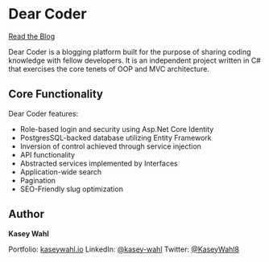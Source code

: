 # Dear Coder

[Read the Blog](http://dear-coder.com/)

Dear Coder is a blogging platform built for the purpose of sharing coding knowledge with fellow developers. 
It is an independent project written in C# that exercises the core tenets of OOP and MVC architecture.

## Core Functionality

Dear Coder features:

* Role-based login and security using Asp.Net Core Identity
* PostgresSQL-backed database utilizing Entity Framework
* Inversion of control achieved through service injection
* API functionality
* Abstracted services implemented by Interfaces
* Application-wide search
* Pagination
* SEO-Friendly slug optimization

## Author

**Kasey Wahl**

Portfolio: [kaseywahl.io](https://kaseywahl.io/)
LinkedIn: [@kasey-wahl](https://www.linkedin.com/in/kasey-wahl/)
Twitter: [@KaseyWahl8](https://twitter.com/KaseyWahl8)
